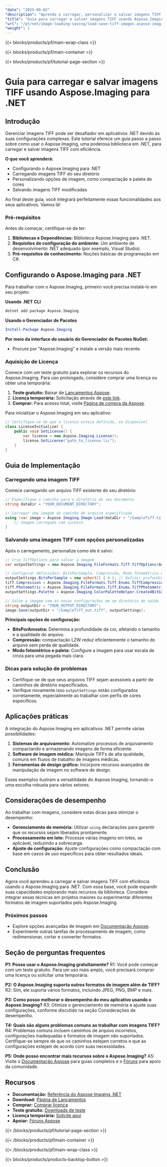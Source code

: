 ```yaml
---
"date": "2025-06-02"
"description": "Aprenda a carregar, personalizar e salvar imagens TIFF com eficiência no .NET usando o Aspose.Imaging. Perfeito para lidar com formatos de imagem de alta qualidade com facilidade."
"title": "Guia para carregar e salvar imagens TIFF usando Aspose.Imaging para .NET"
"url": "/pt/net/image-loading-saving/load-save-tiff-images-aspose-imaging-dotnet/"
"weight": 1
---
```


{{< blocks/products/pf/main-wrap-class >}}

{{< blocks/products/pf/main-container >}}

{{< blocks/products/pf/tutorial-page-section >}}
# Guia para carregar e salvar imagens TIFF usando Aspose.Imaging para .NET

## Introdução

Gerenciar imagens TIFF pode ser desafiador em aplicativos .NET devido às suas configurações complexas. Este tutorial oferece um guia passo a passo sobre como usar o Aspose.Imaging, uma poderosa biblioteca em .NET, para carregar e salvar imagens TIFF com eficiência.

**O que você aprenderá:**
- Configurando o Aspose.Imaging para .NET
- Carregando imagens TIFF do seu diretório
- Personalizando opções de imagem, como compactação e paleta de cores
- Salvando imagens TIFF modificadas

Ao final deste guia, você integrará perfeitamente essas funcionalidades aos seus aplicativos. Vamos lá!

### Pré-requisitos

Antes de começar, certifique-se de ter:
1. **Bibliotecas e Dependências:** Biblioteca Aspose.Imaging para .NET.
2. **Requisitos de configuração do ambiente:** Um ambiente de desenvolvimento .NET adequado (por exemplo, Visual Studio).
3. **Pré-requisitos de conhecimento:** Noções básicas de programação em C#.

## Configurando o Aspose.Imaging para .NET

Para trabalhar com o Aspose.Imaging, primeiro você precisa instalá-lo em seu projeto:

**Usando .NET CLI**
```bash
dotnet add package Aspose.Imaging
```

**Usando o Gerenciador de Pacotes**
```powershell
Install-Package Aspose.Imaging
```

**Por meio da interface do usuário do Gerenciador de Pacotes NuGet:**
- Procure por "Aspose.Imaging" e instale a versão mais recente.

### Aquisição de Licença

Comece com um teste gratuito para explorar os recursos do Aspose.Imaging. Para uso prolongado, considere comprar uma licença ou obter uma temporária:
1. **Teste gratuito:** Baixar de [Lançamentos Aspose](https://releases.aspose.com/imaging/net/).
2. **Licença temporária:** Solicitação através de [este link](https://purchase.aspose.com/temporary-license/).
3. **Comprar:** Para acesso total, visite [Página de compra da Aspose](https://purchase.aspose.com/buy).

Para inicializar o Aspose.Imaging em seu aplicativo:
```csharp
// Certifique-se de que a licença esteja definida, se disponível
class LicenseInitializer {
    public void SetLicense() {
        var license = new Aspose.Imaging.License();
        license.SetLicense("path_to_license.lic");
    }
}
```

## Guia de Implementação

### Carregando uma imagem TIFF

Comece carregando um arquivo TIFF existente do seu diretório:
```csharp
// Especifique o caminho para o diretório do seu documento
string dataDir = "YOUR_DOCUMENT_DIRECTORY";

// Carregar uma imagem do caminho de arquivo especificado
using (var image = Aspose.Imaging.Image.Load(dataDir + "/SampleTiff.tiff")) {
    // Imagem carregada com sucesso
}
```

### Salvando uma imagem TIFF com opções personalizadas

Após o carregamento, personalize como ele é salvo:
```csharp
// Crie TiffOptions para salvar a imagem
var outputSettings = new Aspose.Imaging.FileFormats.Tiff.TiffOptions(Aspose.Imaging.FileFormats.Tiff.Enums.TiffExpectedFormat.Default);

// Configurar definições: BitsPerSample, Compressão, Modo fotométrico e Paleta
outputSettings.BitsPerSample = new ushort[] { 4 }; // Definir profundidade de cor
tiff.Compression = Aspose.Imaging.FileFormats.Tiff.Enums.TiffCompressions.Lzw; // Usar compressão LZW
tiff.Photometric = Aspose.Imaging.FileFormats.Tiff.Enums.TiffPhotometrics.Palette;
outputSettings.Palette = Aspose.Imaging.ColorPaletteHelper.Create4BitGrayscale(false); // Paleta de tons de cinza

// Salve a imagem com as novas configurações em um diretório de saída
string outputDir = "YOUR_OUTPUT_DIRECTORY";
image.Save(outputDir + "/SampleTiff_out.tiff", outputSettings);
```

**Principais opções de configuração:**
- **BitsPorAmostra:** Determina a profundidade da cor, afetando o tamanho e a qualidade do arquivo.
- **Compressão:** compactação LZW reduz eficientemente o tamanho do arquivo sem perda de qualidade.
- **Modo fotométrico e paleta:** Configure a imagem para usar escala de cinza para uma pegada mais clara.

### Dicas para solução de problemas

- Certifique-se de que seus arquivos TIFF sejam acessíveis a partir de caminhos de diretório especificados.
- Verifique novamente isso `outputSettings` estão configurados corretamente, especialmente ao trabalhar com perfis de cores específicos.

## Aplicações práticas

A integração do Aspose.Imaging em aplicativos .NET permite várias possibilidades:
1. **Sistemas de arquivamento:** Automatize processos de arquivamento compactando e armazenando imagens de forma eficiente.
2. **Software de imagem médica:** Manipule TIFFs de alta qualidade, comuns em fluxos de trabalho de imagens médicas.
3. **Ferramentas de design gráfico:** Incorpore recursos avançados de manipulação de imagem no software de design.

Esses exemplos ilustram a versatilidade do Aspose.Imaging, tornando-o uma escolha robusta para vários setores.

## Considerações de desempenho

Ao trabalhar com imagens, considere estas dicas para otimizar o desempenho:
- **Gerenciamento de memória:** Utilizar `using` declarações para garantir que os recursos sejam liberados prontamente.
- **Processamento em lote:** Processe várias imagens em lotes, se aplicável, reduzindo a sobrecarga.
- **Ajuste de configuração:** Ajuste configurações como compactação com base em casos de uso específicos para obter resultados ideais.

## Conclusão

Agora você aprendeu a carregar e salvar imagens TIFF com eficiência usando o Aspose.Imaging para .NET. Com essa base, você pode expandir suas capacidades explorando mais recursos da biblioteca. Considere integrar essas técnicas em projetos maiores ou experimentar diferentes formatos de imagem suportados pelo Aspose.Imaging.

### Próximos passos
- Explore opções avançadas de imagem em [Documentação Aspose](https://reference.aspose.com/imaging/net/).
- Experimente outras tarefas de processamento de imagem, como redimensionar, cortar e converter formatos.

## Seção de perguntas frequentes

**P1: Posso usar o Aspose.Imaging gratuitamente?**
R1: Você pode começar com um teste gratuito. Para um uso mais amplo, você precisará comprar uma licença ou solicitar uma temporária.

**P2: O Aspose.Imaging suporta outros formatos de imagem além de TIFF?**
R2: Sim, ele suporta vários formatos, incluindo JPEG, PNG, BMP e mais.

**P3: Como posso melhorar o desempenho do meu aplicativo usando o Aspose.Imaging?**
R3: Otimize o gerenciamento de memória e ajuste suas configurações, conforme discutido na seção Considerações de desempenho.

**T4: Quais são alguns problemas comuns ao trabalhar com imagens TIFF?**
R4: Problemas comuns incluem caminhos de arquivo incorretos, configurações inadequadas e formatos de imagem não suportados. Certifique-se sempre de que os caminhos estejam corretos e que as configurações estejam de acordo com suas necessidades.

**P5: Onde posso encontrar mais recursos sobre o Aspose.Imaging?**
A5: Visite o [Documentação Aspose](https://reference.aspose.com/imaging/net/) para guias completos e o [Fóruns](https://forum.aspose.com/c/imaging/10) para apoio da comunidade.

## Recursos
- **Documentação:** [Referência do Aspose Imaging .NET](https://reference.aspose.com/imaging/net/)
- **Download:** [Página de Lançamentos](https://releases.aspose.com/imaging/net/)
- **Comprar:** [Comprar licença](https://purchase.aspose.com/buy)
- **Teste gratuito:** [Downloads de teste](https://releases.aspose.com/imaging/net/)
- **Licença temporária:** [Solicite aqui](https://purchase.aspose.com/temporary-license/)
- **Apoiar:** [Fóruns Aspose](https://forum.aspose.com/c/imaging/10)

{{< /blocks/products/pf/tutorial-page-section >}}

{{< /blocks/products/pf/main-container >}}

{{< /blocks/products/pf/main-wrap-class >}}

{{< blocks/products/products-backtop-button >}}